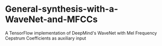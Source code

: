 # General-synthesis-with-a-WaveNet-and-MFCCs
A TensorFlow implementation of DeepMind's WaveNet with Mel Frequency Cepstrum Coefficients as auxiliary input
